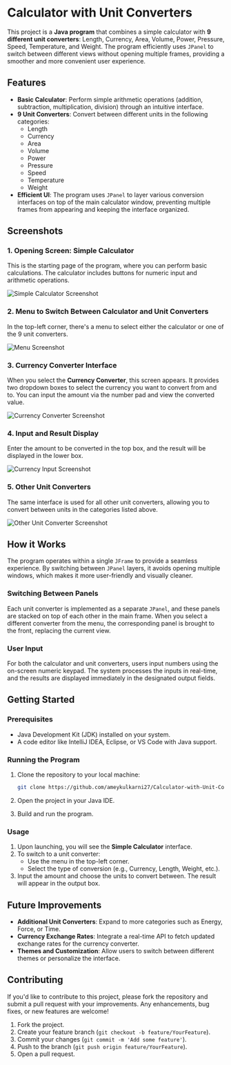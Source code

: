 # Calculator with Unit Converters

This project is a **Java program** that combines a simple calculator with **9 different unit converters**: Length, Currency, Area, Volume, Power, Pressure, Speed, Temperature, and Weight. The program efficiently uses `JPanel` to switch between different views without opening multiple frames, providing a smoother and more convenient user experience.

## Features

- **Basic Calculator**: Perform simple arithmetic operations (addition, subtraction, multiplication, division) through an intuitive interface.
- **9 Unit Converters**: Convert between different units in the following categories:
  - Length
  - Currency
  - Area
  - Volume
  - Power
  - Pressure
  - Speed
  - Temperature
  - Weight
- **Efficient UI**: The program uses `JPanel` to layer various conversion interfaces on top of the main calculator window, preventing multiple frames from appearing and keeping the interface organized.
  
## Screenshots

### 1. Opening Screen: Simple Calculator
This is the starting page of the program, where you can perform basic calculations. The calculator includes buttons for numeric input and arithmetic operations.  

![Simple Calculator Screenshot](https://github.com/user-attachments/assets/1f7c3970-9fbe-4833-a054-f9357fccd26a)

### 2. Menu to Switch Between Calculator and Unit Converters
In the top-left corner, there's a menu to select either the calculator or one of the 9 unit converters.  

![Menu Screenshot](https://github.com/user-attachments/assets/5979a378-7f2a-49d6-b244-239b86c42882)

### 3. Currency Converter Interface
When you select the **Currency Converter**, this screen appears. It provides two dropdown boxes to select the currency you want to convert from and to. You can input the amount via the number pad and view the converted value.  

![Currency Converter Screenshot](https://github.com/user-attachments/assets/0922f038-7c0f-4fe3-89cb-4896af444e2e)

### 4. Input and Result Display
Enter the amount to be converted in the top box, and the result will be displayed in the lower box.  

![Currency Input Screenshot](https://github.com/user-attachments/assets/b2ce2e7e-cd72-434b-85c8-692b1f754408)

### 5. Other Unit Converters
The same interface is used for all other unit converters, allowing you to convert between units in the categories listed above.  

![Other Unit Converter Screenshot](https://github.com/user-attachments/assets/c4052085-5a74-422c-982a-b984ae262ec9)

## How it Works

The program operates within a single `JFrame` to provide a seamless experience. By switching between `JPanel` layers, it avoids opening multiple windows, which makes it more user-friendly and visually cleaner.

### Switching Between Panels
Each unit converter is implemented as a separate `JPanel`, and these panels are stacked on top of each other in the main frame. When you select a different converter from the menu, the corresponding panel is brought to the front, replacing the current view.

### User Input
For both the calculator and unit converters, users input numbers using the on-screen numeric keypad. The system processes the inputs in real-time, and the results are displayed immediately in the designated output fields.

## Getting Started

### Prerequisites
- Java Development Kit (JDK) installed on your system.
- A code editor like IntelliJ IDEA, Eclipse, or VS Code with Java support.

### Running the Program

1. Clone the repository to your local machine:

    ```bash
    git clone https://github.com/ameykulkarni27/Calculator-with-Unit-Convertors-.git
    ```

2. Open the project in your Java IDE.

3. Build and run the program.

### Usage

1. Upon launching, you will see the **Simple Calculator** interface.
2. To switch to a unit converter:
   - Use the menu in the top-left corner.
   - Select the type of conversion (e.g., Currency, Length, Weight, etc.).
3. Input the amount and choose the units to convert between. The result will appear in the output box.

## Future Improvements

- **Additional Unit Converters**: Expand to more categories such as Energy, Force, or Time.
- **Currency Exchange Rates**: Integrate a real-time API to fetch updated exchange rates for the currency converter.
- **Themes and Customization**: Allow users to switch between different themes or personalize the interface.

## Contributing

If you'd like to contribute to this project, please fork the repository and submit a pull request with your improvements. Any enhancements, bug fixes, or new features are welcome!

1. Fork the project.
2. Create your feature branch (`git checkout -b feature/YourFeature`).
3. Commit your changes (`git commit -m 'Add some feature'`).
4. Push to the branch (`git push origin feature/YourFeature`).
5. Open a pull request.
